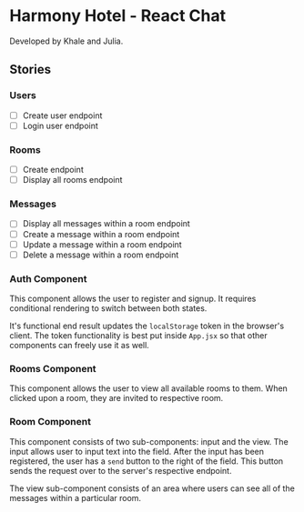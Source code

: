 # Harmony Hotel - React Chat 

Developed by Khale and Julia.

## Stories

### Users

- [ ] Create user endpoint
- [ ] Login user endpoint

### Rooms

- [ ] Create endpoint
- [ ] Display all rooms endpoint

### Messages

- [ ] Display all messages within a room endpoint
- [ ] Create a message within a room endpoint
- [ ] Update a message within a room endpoint
- [ ] Delete a message within a room endpoint

### Auth Component

This component allows the user to register and signup. It requires conditional rendering to switch between both states.

It's functional end result updates the `localStorage` token in the browser's client. The token functionality is best put inside `App.jsx` so that other components can freely use it as well.

### Rooms Component

This component allows the user to view all available rooms to them. When clicked upon a room, they are invited to respective room. 

### Room Component

This component consists of two sub-components: input and the view. The input allows user to input text into the field. After the input has been registered, the user has a `send` button to the right of the field. This button sends the request over to the server's respective endpoint.

The view sub-component consists of an area where users can see all of the messages within a particular room.
